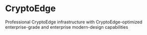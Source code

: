 # CryptoEdge
Professional CryptoEdge infrastructure with CryptoEdge-optimized enterprise-grade and enterprise modern-design capabilities
